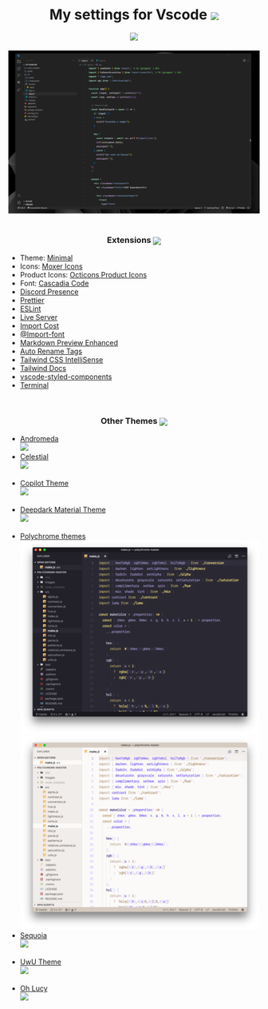 <h1 align=center>My settings for Vscode <img align=center width=45 src="https://cdn3.emoji.gg/emojis/2829_VSCode.png"/></h1>

<div align=center>
<a href="https://code.visualstudio.com/"><img src="https://img.shields.io/badge/VSCode-0078D4?style=for-the-badge&logo=visual%20studio%20code&logoColor=white"></a>
</div>

<br />

<img src="Preview/preview.png"/>

<br />
<br />
<h3 align=center>Extensions <img width=40 align=center src="https://cdn3.emoji.gg/emojis/6047-clouddownload.png" /></h3>

<ul>
  <li>Theme: <a href="https://marketplace.visualstudio.com/items?itemName=nichabosh.minimalist-dark">Minimal</a></li>
  <li>Icons: <a href="https://marketplace.visualstudio.com/items?itemName=Equinusocio.moxer-icons">Moxer Icons</a></li>
  <li>Product Icons: <a href="https://marketplace.visualstudio.com/items?itemName=joaopalmeiro.icons-octicons">Octicons Product Icons</a></li>
  <li>Font: <a href="https://github.com/microsoft/cascadia-code">Cascadia Code</a></li>
  <li><a href="https://marketplace.visualstudio.com/items?itemName=icrawl.discord-vscode">Discord Presence</a></li>
  <li><a href="https://marketplace.visualstudio.com/items?itemName=esbenp.prettier-vscode">Prettier</a></li>
  <li><a href="https://marketplace.visualstudio.com/items?itemName=dbaeumer.vscode-eslint">ESLint</a></li>
  <li><a href="https://marketplace.visualstudio.com/items?itemName=ritwickdey.LiveServer">Live Server</a></li>
  <li><a href="https://marketplace.visualstudio.com/items?itemName=wix.vscode-import-cost">Import Cost</a></li>
  <li><a href="https://marketplace.visualstudio.com/items?itemName=titenq.import-font">@Import-font</a></li>
  <li><a href="https://marketplace.visualstudio.com/items?itemName=shd101wyy.markdown-preview-enhanced">Markdown Preview Enhanced</a></li>
  <li><a href="https://marketplace.visualstudio.com/items?itemName=formulahendry.auto-rename-tag">Auto Rename Tags</a></li>
  <li><a href="https://marketplace.visualstudio.com/items?itemName=bradlc.vscode-tailwindcss">Tailwind CSS IntelliSense</a></li>
  <li><a href="https://marketplace.visualstudio.com/items?itemName=austenc.tailwind-docs">Tailwind Docs</a></li>
  <li><a href="https://marketplace.visualstudio.com/items?itemName=styled-components.vscode-styled-components">vscode-styled-components</a></li>
  <li><a href="https://marketplace.visualstudio.com/items?itemName=formulahendry.terminal">Terminal</a></li>
</ul>

<br />
<h3 align=center>Other Themes <img width=40 align=center src="https://cdn3.emoji.gg/emojis/7567-dev.png" /></h3>

<ul>
  <li><a href="https://marketplace.visualstudio.com/items?itemName=EliverLara.andromeda">Andromeda</a></li>
  <img src="https://raw.githubusercontent.com/EliverLara/Andromeda/becd3b4ba77f37ecab94b0db2a65b49d59c67546/images/andromeda.png" />

  <br />
  <li><a href="https://marketplace.visualstudio.com/items?itemName=apvarun.celestial">Celestial</a></li>
  <img src="https://raw.githubusercontent.com/apvarun/celestial-theme/master/Preview.png"/>

  <br />
  <br />
  <li><a href="https://marketplace.visualstudio.com/items?itemName=BenjaminBenais.copilot-theme">Copilot Theme</a></li>
  <img src="https://raw.githubusercontent.com/benjaminbenais/copilot-theme/073787f6524cde1f7636ff6505494b31ae90749d/screenshots/typescript.png"/>

  <br />
  <br />
  <li><a href="https://marketplace.visualstudio.com/items?itemName=Nimda.deepdark-material">Deepdark Material Theme</a></li>
  <img src="https://user-images.githubusercontent.com/39852038/59273175-41c9bd00-8c60-11e9-917e-15a296b7f0fa.png"/>

  <br />
  <br />
  <li><a href="https://marketplace.visualstudio.com/items?itemName=cdonohue.polychrome-vscode-themes">Polychrome themes</a></li>
  <img src="https://raw.githubusercontent.com/cdonohue/polychrome-vscode-themes/master/images/dark.png"/>
  <img src="https://raw.githubusercontent.com/cdonohue/polychrome-vscode-themes/master/images/light.png" />

  <br />
  <li><a href="https://marketplace.visualstudio.com/items?itemName=wicked-labs.sequoia">Sequoia</a></li>
  <img src="https://raw.githubusercontent.com/Sequoia-Theme/vs-code/main/moonlight-screenshots/moonlight-js.png"/>

  <br />
  <br />
  <li><a href="https://marketplace.visualstudio.com/items?itemName=mangeshrex.uwu">UwU Theme</a></li>
  <img src="https://vscodethemes.com/e/mangeshrex.uwu/uwu-dark.svg?language=javascript" />

  <br />
  <br />
  <li><a href="https://marketplace.visualstudio.com/items?itemName=Hermitter.oh-lucy-vscode">Oh Lucy</a></li>
  <img src="https://raw.githubusercontent.com/hermitter/oh-lucy-vscode-theme/570972d6ce924542efda887512ee7fff6247b7ef/screenshot.jpg" />
</ul>
